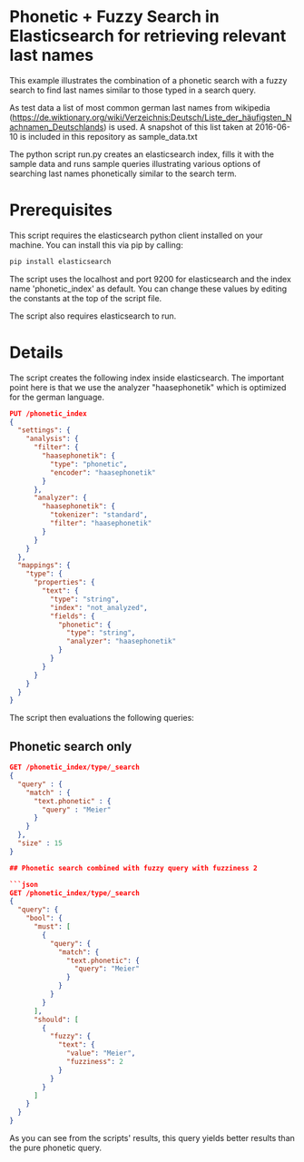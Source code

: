 Phonetic + Fuzzy Search in Elasticsearch for retrieving relevant last names
===========================================================================

This example illustrates the combination of a phonetic search with a fuzzy search to find last names similar to those typed in a search query. 

As test data a list of most common german last names from wikipedia (https://de.wiktionary.org/wiki/Verzeichnis:Deutsch/Liste_der_häufigsten_Nachnamen_Deutschlands) is used.
A snapshot of this list taken at 2016-06-10 is included in this repository as sample_data.txt

The python script run.py creates an elasticsearch index, fills it with the sample data and runs sample queries illustrating various options of searching last names phonetically similar to the search term. 

Prerequisites
=============
This script requires the elasticsearch python client installed on your machine. You can install this via pip by calling:

```sh
pip install elasticsearch
```

The script uses the localhost and port 9200 for elasticsearch and the index name 'phonetic_index' as default. You can change these values by editing the constants at the top of the script file.

The script also requires elasticsearch to run. 

Details
==============

The script creates the following index inside elasticsearch. The important point here is that we use the analyzer "haasephonetik" which is optimized for the german language. 

```json
PUT /phonetic_index
{
  "settings": {
    "analysis": {
      "filter": {
        "haasephonetik": {
          "type": "phonetic",
          "encoder": "haasephonetik"
        }
      },
      "analyzer": {
        "haasephonetik": {
          "tokenizer": "standard",
          "filter": "haasephonetik"
        }
      }
    }
  },
  "mappings": {
    "type": {
      "properties": {
        "text": {
          "type": "string",
          "index": "not_analyzed",
          "fields": {
            "phonetic": {
              "type": "string",
              "analyzer": "haasephonetik"
            }
          }
        }
      }
    }
  }
}
```

The script then evaluations the following queries:

## Phonetic search only

```json
GET /phonetic_index/type/_search
{
  "query" : {
    "match" : {
      "text.phonetic" : {
        "query" : "Meier"
      }
    }
  },
  "size" : 15
}

## Phonetic search combined with fuzzy query with fuzziness 2

```json
GET /phonetic_index/type/_search
{
  "query": {
    "bool": {
      "must": [
        {
          "query": {
            "match": {
              "text.phonetic": {
                "query": "Meier"
              }
            }
          }
        }
      ],
      "should": [
        {
          "fuzzy": {
            "text": {
              "value": "Meier",
              "fuzziness": 2
            }
          }
        }
      ]
    }
  }
}
```

As you can see from the scripts' results, this query yields better results than the pure phonetic query. 
